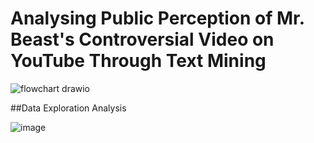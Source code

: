 # Analysing Public Perception of Mr. Beast's Controversial Video on YouTube Through Text Mining
![flowchart drawio](https://github.com/user-attachments/assets/e39a5ea1-d6d3-4892-b763-5d6756e0fc01)

##Data Exploration Analysis

![image](https://github.com/user-attachments/assets/5e0df8c9-e933-4275-9381-6ee531b547dd)
